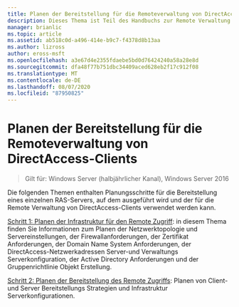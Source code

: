 ```yaml
---
title: Planen der Bereitstellung für die Remoteverwaltung von DirectAccess-Clients
description: Dieses Thema ist Teil des Handbuchs zur Remote Verwaltung von DirectAccess-Clients in Windows Server 2016.
manager: brianlic
ms.topic: article
ms.assetid: ab518c0d-a496-414e-b9c7-f4378d8b13aa
ms.author: lizross
author: eross-msft
ms.openlocfilehash: a3e67d4e2355fdaebe5bd0d76424240a58a28e8d
ms.sourcegitcommit: dfa48f77b751dbc34409aced628eb2f17c912f08
ms.translationtype: MT
ms.contentlocale: de-DE
ms.lasthandoff: 08/07/2020
ms.locfileid: "87950825"
---
```

# <a name="plan-deployment-for-remote-management-of-directaccess-clients"></a>Planen der Bereitstellung für die Remoteverwaltung von DirectAccess-Clients

>Gilt für: Windows Server (halbjährlicher Kanal), Windows Server 2016

Die folgenden Themen enthalten Planungsschritte für die Bereitstellung eines einzelnen RAS-Servers, auf dem ausgeführt wird und der für die Remote Verwaltung von DirectAccess-Clients verwendet werden kann.

[Schritt 1: Planen der Infrastruktur für den Remote Zugriff](Step-1-Plan-the-Remote-Access-Infrastructure.md): in diesem Thema finden Sie Informationen zum Planen der Netzwerktopologie und Servereinstellungen, der Firewallanforderungen, der Zertifikat Anforderungen, der Domain Name System Anforderungen, der DirectAccess-Netzwerkadressen Server-und Verwaltungs Serverkonfiguration, der Active Directory Anforderungen und der Gruppenrichtlinie Objekt Erstellung.

[Schritt 2: Planen der Bereitstellung des Remote Zugriffs](Step-2-Plan-the-Remote-Access-Deployment.md): Planen von Client-und Server Bereitstellungs Strategien und Infrastruktur Serverkonfigurationen.





